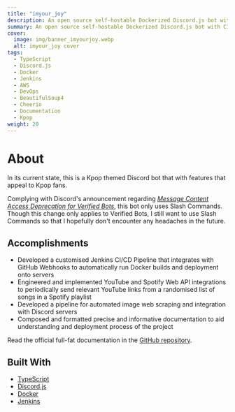 ```yaml
---
title: "imyour_joy"
description: An open source self-hostable Dockerized Discord.js bot with CI/CD written in TypeScript (previously Python).
summary: An open source self-hostable Dockerized Discord.js bot with CI/CD written in TypeScript.
cover:
  image: img/banner_imyourjoy.webp
  alt: imyour_joy cover
tags:
  - TypeScript
  - Discord.js
  - Docker
  - Jenkins
  - AWS
  - DevOps
  - BeautifulSoup4
  - Cheerio
  - Documentation
  - Kpop
weight: 20
---
```


# About

In its current state, this is a Kpop themed Discord bot that with features that appeal to Kpop fans.

Complying with Discord's announcement regarding _[Message Content Access Deprecation for Verified Bots](https://support-dev.discord.com/hc/en-us/articles/4404772028055-Message-Content-Access-Deprecation-for-Verified-Bots)_, this bot only uses Slash Commands. Though this change only applies to Verified Bots, I still want to use Slash Commands so that I hopefully don't encounter any headaches in the future.

## Accomplishments

- Developed a customised Jenkins CI/CD Pipeline that integrates with GitHub Webhooks to automatically run Docker builds and deployment onto servers
- Engineered and implemented YouTube and Spotify Web API integrations to periodically send relevant YouTube links from a randomised list of songs in a Spotify playlist
- Developed a pipeline for automated image web scraping and integration with Discord servers
- Composed and formatted precise and informative documentation to aid understanding and deployment process of the project

Read the official full-fat documentation in the [GitHub repository](https://github.com/PScoriae/imyour_joy).

## Built With

- [TypeScript](https://www.typescriptlang.org/)
- [Discord.js](https://discord.js.org/#/)
- [Docker](https://www.docker.com/)
- [Jenkins](https://www.jenkins.io/)
